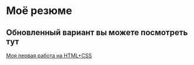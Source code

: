 # Моё резюме

## Обновленный вариант вы можете посмотреть тут



[Моя первая работа на HTML+CSS](https://github.com/Dektrio/resume/deployments/activity_log?environment=github-pages)
